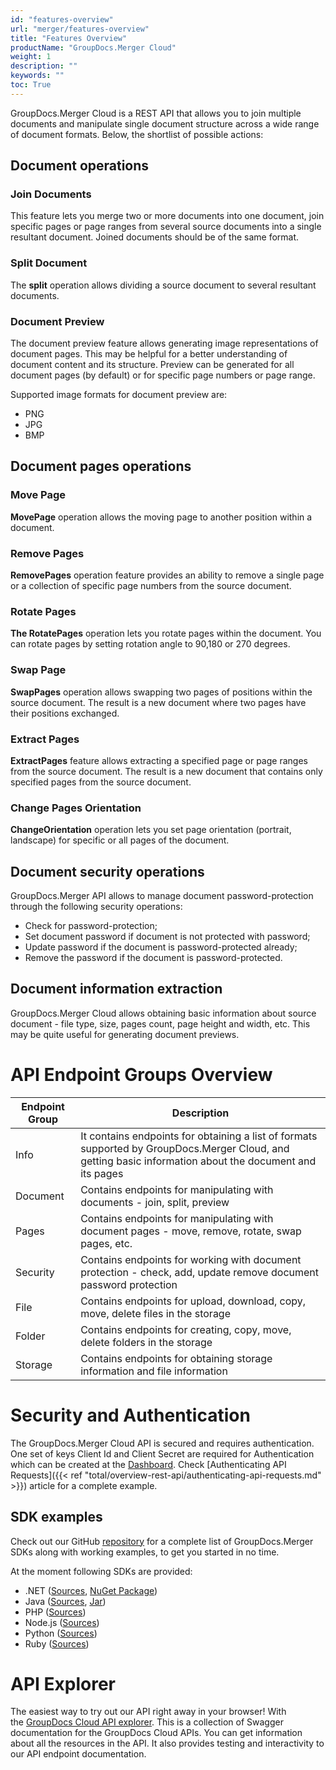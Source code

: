 ```yaml
---
id: "features-overview"
url: "merger/features-overview"
title: "Features Overview"
productName: "GroupDocs.Merger Cloud"
weight: 1
description: ""
keywords: ""
toc: True
---
```


GroupDocs.Merger Cloud is a REST API that allows you to join multiple documents and manipulate single document structure across a wide range of document formats. Below, the shortlist of possible actions:

## Document operations

### Join Documents

This feature lets you merge two or more documents into one document, join specific pages or page ranges from several source documents into a single resultant document.
Joined documents should be of the same format.

### Split Document

The **split** operation allows dividing a source document to several resultant documents.

### Document Preview

The document preview feature allows generating image representations of document pages. This may be helpful for a better understanding of document content and its structure. Preview can be generated for all document pages (by default) or for specific page numbers or page range.

Supported image formats for document preview are:

* PNG
* JPG
* BMP

## Document pages operations

### Move Page

**MovePage** operation allows the moving page to another position within a document.

### Remove Pages

**RemovePages** operation feature provides an ability to remove a single page or a collection of specific page numbers from the source document.

### Rotate Pages

**The RotatePages** operation lets you rotate pages within the document. You can rotate pages by setting rotation angle to 90,180 or 270 degrees.

### Swap Page

**SwapPages** operation allows swapping two pages of positions within the source document. The result is a new document where two pages have their positions exchanged.

### Extract Pages

**ExtractPages** feature allows extracting a specified page or page ranges from the source document. The result is a new document that contains only specified pages from the source document.

### Change Pages Orientation

**ChangeOrientation** operation lets you set page orientation (portrait, landscape) for specific or all pages of the document.

## Document security operations

GroupDocs.Merger API allows to manage document password-protection through the following security operations:

* Check for password-protection;
* Set document password if document is not protected with password;
* Update password if the document is password-protected already;
* Remove the password if the document is password-protected.

## Document information extraction

GroupDocs.Merger Cloud allows obtaining basic information about source document - file type, size, pages count, page height and width, etc.
This may be quite useful for generating document previews.

# API Endpoint Groups Overview #

|Endpoint Group|Description
|---|---
|Info|It contains endpoints for obtaining a list of formats supported by GroupDocs.Merger Cloud, and getting basic information about the document and its pages
|Document|Contains endpoints for manipulating with documents - join, split, preview
|Pages|Contains endpoints for manipulating with document pages - move, remove, rotate, swap pages, etc.
|Security|Contains endpoints for working with document protection - check, add, update remove document password protection
|File|Contains endpoints for upload, download, copy, move, delete files in the storage
|Folder|Contains endpoints for creating, copy, move, delete folders in the storage
|Storage|Contains endpoints for obtaining storage information and file information

# Security and Authentication #

The GroupDocs.Merger Cloud API is secured and requires authentication. One set of keys Client Id and Client Secret are required for Authentication which can be created at the [Dashboard](http://dashboard.groupdocs.cloud/). Check [Authenticating API Requests]({{< ref "total/overview-rest-api/authenticating-api-requests.md" >}}) article for a complete example.

## SDK examples

Check out our GitHub [repository](https://github.com/groupdocs-merger-cloud) for a complete list of GroupDocs.Merger SDKs along with working examples, to get you started in no time.

At the moment following SDKs are provided:

* .NET ([Sources](https://github.com/groupdocs-merger-cloud/groupdocs-merger-cloud-dotnet), [NuGet Package](https://www.nuget.org/packages/GroupDocs.Merger-Cloud))
* Java ([Sources](https://github.com/groupdocs-merger-cloud/groupdocs-merger-cloud-java), [Jar](https://repository.groupdocs.cloud/webapp/#/artifacts/browse/tree/General/repo/com/groupdocs/groupdocs-merger-cloud))
* PHP ([Sources](https://github.com/groupdocs-merger-cloud/groupdocs-merger-cloud-php))
* Node.js ([Sources](https://github.com/groupdocs-merger-cloud/groupdocs-merger-cloud-node))
* Python ([Sources](https://github.com/groupdocs-merger-cloud/groupdocs-merger-cloud-python))
* Ruby ([Sources](https://github.com/groupdocs-merger-cloud/groupdocs-merger-cloud-ruby))

# API Explorer #

The easiest way to try out our API right away in your browser! With the [GroupDocs Cloud API explorer](https://apireference.groupdocs.cloud/merger/). This is a collection of Swagger documentation for the GroupDocs Cloud APIs. You can get information about all the resources in the API. It also provides testing and interactivity to our API endpoint documentation.
